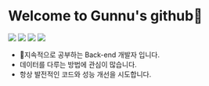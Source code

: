 # Welcome to Gunnu's github👋
<span>
    <a href="mailto:lkw3226@gmail.com" target="_blank"><img src="https://img.shields.io/badge/GMAIL-EA4335?logo=Gmail&logoColor=white"/></a>
    <a href="https://www.linkedin.com/in/gunnu-lee" target="_blank"><img src="https://img.shields.io/badge/LINKEDIN-0A66C2?logo=Linkedin&logoColor=white"/></a>
    <a href="https://guunu.tistory.com/" target="_blank"><img src="https://img.shields.io/badge/-TECHBLOG-EA4335?logo=tistory&logoColor=white&link=https://gunnu.tistory.com/"/></a>
    <a href="https://lopsided-krypton-3bc.notion.site/c2bb7a7f2a8a4d34b1241977fc173403?pvs=4" target="_blank"><img src="https://img.shields.io/badge/Resume-f0f0f0?style=flat-square&logo=Notion&logoColor=black&link=https://lopsided-krypton-3bc.notion.site/c2bb7a7f2a8a4d34b1241977fc173403?pvs=4"/></a>
</span>

- 🌱지속적으로 공부하는 Back-end 개발자 입니다.
- 데이터를 다루는 방법에 관심이 많습니다.
- 항상 발전적인 코드와 성능 개선을 시도합니다.

<!--
**gunnu3226/gunnu3226** is a ✨ _special_ ✨ repository because its `README.md` (this file) appears on your GitHub profile.

Here are some ideas to get you started:

- 🔭 I’m currently working on ...
- 🌱 I’m currently learning ...
- 👯 I’m looking to collaborate on ...
- 🤔 I’m looking for help with ...
- 💬 Ask me about ...
- 📫 How to reach me: ...
- 😄 Pronouns: ...
- ⚡ Fun fact: ...
-->

